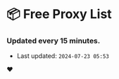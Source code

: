 # :package: Free Proxy List
### Updated every 15 minutes.

- Last updated: `2024-07-23 05:53`

:heart:
